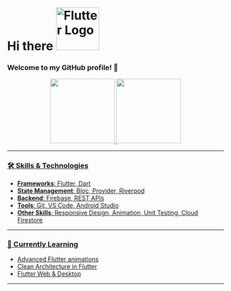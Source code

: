 # Hi there <img src="https://storage.googleapis.com/cms-storage-bucket/780e0e64d323aad2cdd5.png" alt="Flutter Logo" width="100px">


### Welcome to my GitHub profile! 🚀  
<div align="center">
  <a href="https://github.com/raonylino">
  <img  height="150em" src="https://github-readme-stats.vercel.app/api?username=raonylino&show_icons=true&theme=dark&include_all_commits=true&count_private=true"/>
  <img height="150em" src="https://github-readme-stats.vercel.app/api/top-langs/?username=raonylino&layout=compact&langs_count=7&theme=dark"/>
</div>

---
### 🛠️ Skills & Technologies
- **Frameworks**: Flutter, Dart
- **State Management**: Bloc, Provider, Riverpod
- **Backend**: Firebase, REST APIs
- **Tools**: Git, VS Code, Android Studio
- **Other Skills**: Responsive Design, Animation, Unit Testing, Cloud Firestore
---
### 🌱 Currently Learning
- Advanced Flutter animations
- Clean Architecture in Flutter
- Flutter Web & Desktop
---


